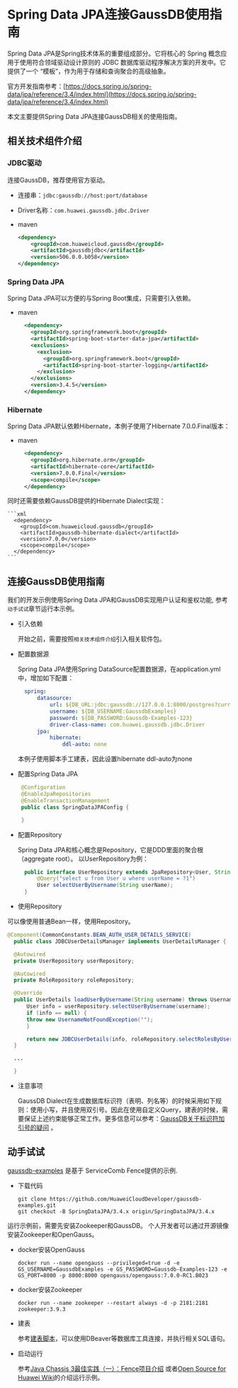 # Spring Data JPA连接GaussDB使用指南

Spring Data JPA是Spring技术体系的重要组成部分。它将核心的 Spring 概念应用于使用符合领域驱动设计原则的 JDBC 数据库驱动程序解决方案的开发中。它提供了一个 “模板”，作为用于存储和查询聚合的高级抽象。

官方开发指南参考：[https://docs.spring.io/spring-data/jpa/reference/3.4/index.html](https://docs.spring.io/spring-data/jpa/reference/3.4/index.html)

本文主要提供Spring Data JPA连接GaussDB相关的使用指南。

## 相关技术组件介绍

### JDBC驱动

连接GaussDB，推荐使用官方驱动。 

  * 连接串：`jdbc:gaussdb://host:port/database`

  * Driver名称：`com.huawei.gaussdb.jdbc.Driver`

  * maven

    ```xml
    <dependency>
        <groupId>com.huaweicloud.gaussdb</groupId>
        <artifactId>gaussdbjdbc</artifactId>
        <version>506.0.0.b058</version>
    </dependency>
    ```

### Spring Data JPA

Spring Data JPA可以方便的与Spring Boot集成，只需要引入依赖。

  * maven

    ```xml
      <dependency>
        <groupId>org.springframework.boot</groupId>
        <artifactId>spring-boot-starter-data-jpa</artifactId>
        <exclusions>
          <exclusion>
            <groupId>org.springframework.boot</groupId>
            <artifactId>spring-boot-starter-logging</artifactId>
          </exclusion>
        </exclusions>
        <version>3.4.5</version>
      </dependency>
    ```

### Hibernate

Spring Data JPA默认依赖Hibernate，本例子使用了Hibernate 7.0.0.Final版本：

  * maven

    ```xml
      <dependency>
        <groupId>org.hibernate.orm</groupId>
        <artifactId>hibernate-core</artifactId>
        <version>7.0.0.Final</version>
        <scope>compile</scope>
      </dependency>
    ```

同时还需要依赖GaussDB提供的Hibernate Dialect实现：

    ```xml
      <dependency>
        <groupId>com.huaweicloud.gaussdb</groupId>
        <artifactId>gaussdb-hibernate-dialect</artifactId>
        <version>7.0.0</version>
        <scope>compile</scope>
      </dependency>
    ```

## 连接GaussDB使用指南

我们的开发示例使用Spring Data JPA和GaussDB实现用户认证和鉴权功能, 参考`动手试试`章节运行本示例。

* 引入依赖

  开始之前，需要按照`相关技术组件介绍`引入相关软件包。

* 配置数据源

  Spring Data JPA使用Spring DataSource配置数据源，在application.yml中，增加如下配置：

  ```yml
    spring:
        datasource:
            url: ${DB_URL:jdbc:gaussdb://127.0.0.1:8000/postgres?currentSchema=authentication_server_db}
            username: ${DB_USERNAME:GaussdbExamples}
            password: ${DB_PASSWORD:Gaussdb-Examples-123}
            driver-class-name: com.huawei.gaussdb.jdbc.Driver
        jpa:
            hibernate:
                ddl-auto: none
  ```
  
  本例子使用脚本手工建表，因此设置hibernate ddl-auto为none

* 配置Spring Data JPA

   ```java
    @Configuration
    @EnableJpaRepositories
    @EnableTransactionManagement
    public class SpringDataJPAConfig {

    }
   ```


* 配置Repository

  Spring Data JPA和核心概念是Repository，它是DDD里面的聚合根（aggregate root）。 以UserRepository为例：

  ```java
    public interface UserRepository extends JpaRepository<User, String> {
        @Query("select u from User u where userName = ?1")
        User selectUserByUsername(String userName);
    }
  ```

* 使用Repository

可以像使用普通Bean一样，使用Repository。

  ```java
  @Component(CommonConstants.BEAN_AUTH_USER_DETAILS_SERVICE)
    public class JDBCUserDetailsManager implements UserDetailsManager {

    @Autowired
    private UserRepository userRepository;

    @Autowired
    private RoleRepository roleRepository;

    @Override
    public UserDetails loadUserByUsername(String username) throws UsernameNotFoundException {
        User info = userRepository.selectUserByUsername(username);
        if (info == null) {
        throw new UsernameNotFoundException("");
        }

        return new JDBCUserDetails(info, roleRepository.selectRolesByUsername(username));
    }

    ...

    }
  ```

* 注意事项

  GaussDB Dialect在生成数据库标识符（表明、列名等）的时候采用如下规则：使用小写，并且使用双引号。因此在使用自定义Query，建表的时候，需要保证上述约束能够正常工作。更多信息可以参考：[GaussDB关于标识符加引号的疑问](https://bbs.huaweicloud.com/forum/thread-0254182512348607062-1-1.html) 。

## 动手试试

[gaussdb-examples](https://github.com/HuaweiCloudDeveloper/gaussdb-examples) 是基于 ServiceComb Fence提供的示例. 

* 下载代码

  ```shell
  git clone https://github.com/HuaweiCloudDeveloper/gaussdb-examples.git
  git checkout -B SpringDataJPA/3.4.x origin/SpringDataJPA/3.4.x
  ```

运行示例前，需要先安装Zookeeper和GaussDB。 个人开发者可以通过开源镜像安装Zookeeper和OpenGauss。

* docker安装OpenGauss

  ```shell
  docker run --name opengauss --privileged=true -d -e GS_USERNAME=GaussdbExamples -e GS_PASSWORD=Gaussdb-Examples-123 -e GS_PORT=8000 -p 8000:8000 opengauss/opengauss:7.0.0-RC1.B023
  ```

  
* docker安装Zookeeper

  ```shell
  docker run --name zookeeper --restart always -d -p 2181:2181 zookeeper:3.9.3
  ```

* 建表

  参考[建表脚本](https://github.com/HuaweiCloudDeveloper/gaussdb-examples/tree/SpringDataJPA/3.4.x/authentication-server/src/main/resources/sql/user.sql)，可以使用DBeaver等数据库工具连接，并执行相关SQL语句。

* 启动运行

  参考[Java Chassis 3最佳实践（一）：Fence项目介绍](https://bbs.huaweicloud.com/blogs/433423) 或者[Open Source for Huawei Wiki](https://gitcode.com/HuaweiCloudDeveloper/OpenSourceForHuaweiWiki)的介绍运行示例。
